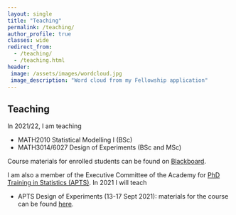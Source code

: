 ```yaml
---
layout: single
title: "Teaching"
permalink: /teaching/
author_profile: true
classes: wide
redirect_from: 
  - /teaching/
  - /teaching.html
header: 
 image: /assets/images/wordcloud.jpg
 image_description: "Word cloud from my Fellowship application"  
---
```


## Teaching

In 2021/22, I am teaching

- MATH2010 Statistical Modelling I (BSc)
- MATH3014/6027 Design of Experiments (BSc and MSc)

Course materials for enrolled students can be found on [Blackboard](https://blackboard.soton.ac.uk).

I am also a member of the Executive Committee of the Academy for [PhD Training in Statistics (APTS)](http://www.apts.ac.uk/). In 2021 I will teach

- APTS Design of Experiments (13-17 Sept 2021): materials for the course can be found [here](https://statsdavew.github.io/apts.doe/).


